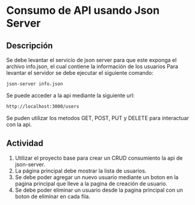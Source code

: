 # Consumo de API usando Json Server

## Descripción

Se debe levantar el servicio de json server para que este exponga el archivo info.json, el cual contiene la información de los usuarios
Para levantar el servidor se debe ejecutar el siguiente comando:
```bash
json-server info.json
```
Se puede acceder a la api mediante la siguiente url:
```bash
http://localhost:3000/users
```
Se puden utilizar los metodos GET, POST, PUT y DELETE para interactuar con la api.

## Actividad

1. Utilizar el proyecto base para crear un CRUD consumiento la api de json-server.
2. La página principal debe mostrar la lista de usuarios.
3. Se debe poder agregar un nuevo usuario mediante un boton en la pagina principal que lleve a la pagina de creación de usuario.
4. Se debe poder eliminar un usuario desde la pagina principal con un boton de eliminar en cada fila.